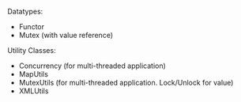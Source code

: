 Datatypes:
- Functor
- Mutex (with value reference)

Utility Classes:
- Concurrency (for multi-threaded application)
- MapUtils
- MutexUtils (for multi-threaded application. Lock/Unlock for value)
- XMLUtils
